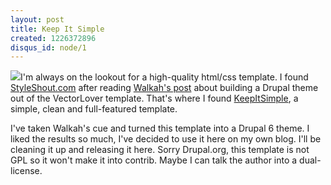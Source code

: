 ```yaml
--- 
layout: post
title: Keep It Simple
created: 1226372896
disqus_id: node/1
---
```

<p><img src="http://rdlopez.com/sites/all/themes/custom/keepitsimple/images/screenshot.png" class="float-left"  />I'm always on the lookout for a high-quality html/css template.  I found <a href="http://styleshout.com">StyleShout.com</a> after reading <a href="http://walkah.net/blog/walkah/vectorlover-drupal-theme">Walkah's post</a> about building a Drupal theme out of the VectorLover template.  That's where I found <a href="http://www.styleshout.com/templates/preview/KeepItSimple1-0/index.html">KeepItSimple</a>, a simple, clean and full-featured template.</p>

I've taken Walkah's cue and turned this template into a Drupal 6 theme.  I liked the results so much, I've decided to use it here on my own blog.  I'll be cleaning it up and releasing it here.  Sorry Drupal.org, this template is not GPL so it won't make it into contrib.  Maybe I can talk the author into a dual-license.
